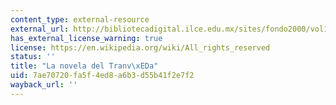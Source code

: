 ```yaml
---
content_type: external-resource
external_url: http://bibliotecadigital.ilce.edu.mx/sites/fondo2000/vol1/juan-lanas/html/8.html
has_external_license_warning: true
license: https://en.wikipedia.org/wiki/All_rights_reserved
status: ''
title: "La novela del Tranv\xEDa"
uid: 7ae70720-fa5f-4ed8-a6b3-d55b41f2e7f2
wayback_url: ''
---
```

